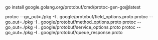 
go install google.golang.org/protobuf/cmd/protoc-gen-go@latest

protoc --go_out=./pkg -I . google/protobuf/field_options.proto
protoc --go_out=./pkg -I . google/protobuf/method_options.proto
protoc --go_out=./pkg -I . google/protobuf/service_options.proto
protoc --go_out=./pkg -I . google/protobuf/queue_response.proto